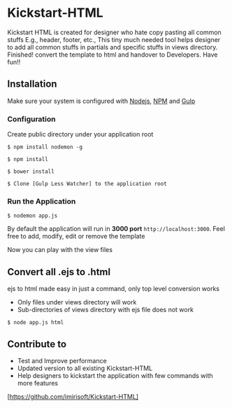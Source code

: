 # Kickstart-HTML

Kickstart HTML is created for designer who hate copy pasting all common stuffs E.g., header, footer, etc., This tiny much needed tool helps designer to add all common stuffs in partials and specific stuffs in views directory. Finished! convert the template to html and handover to Developers. Have fun!!

## Installation

Make sure your system is configured with [Nodejs], [NPM] and [Gulp]

### Configuration

Create public directory under your application root

```
$ npm install nodemon -g
```
```
$ npm install
```
```
$ bower install
```
```
$ Clone [Gulp Less Watcher] to the application root
```

### Run the Application
```
$ nodemon app.js
```

By default the application will run in **3000 port** ```http://localhost:3000```. Feel free to add, modify, edit or remove the template

Now you can play with the view files

## Convert all .ejs to .html
ejs to html made easy in just a command, only top level conversion works
* Only files under views directory will work
* Sub-directories of views directory with ejs file does not work

```
$ node app.js html
```

## Contribute to
* Test and Improve performance
* Updated version to all existing Kickstart-HTML
* Help designers to kickstart the application with few commands with more features

[https://github.com/imirisoft/Kickstart-HTML]

[Nodejs]: <https://nodejs.org>
[NPM]: <https://www.npmjs.com/>
[Gulp]: <http://gulpjs.com/>
[Gulp Less Watcher]: <https://github.com/imirisoft/Gulp-Less-Watcher>
[https://github.com/imirisoft/Kickstart-HTML]: <https://github.com/imirisoft/Kickstart-HTML>